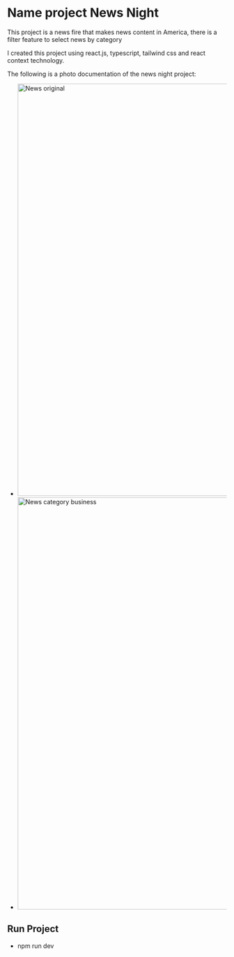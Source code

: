 # Name project News Night

This project is a news fire that makes news content in America, there is a filter feature to select news by category

I created this project using react.js, typescript, tailwind css and react context technology.

The following is a photo documentation of the news night project:

- <img width="947" alt="News original" src="https://github.com/user-attachments/assets/be212d30-3e68-498d-847f-f6f4e07f909d">

- <img width="947" alt="News category business" src="https://github.com/user-attachments/assets/a6599872-9b67-475e-a3cc-d8696ae2af13">


## Run Project

- npm run dev
